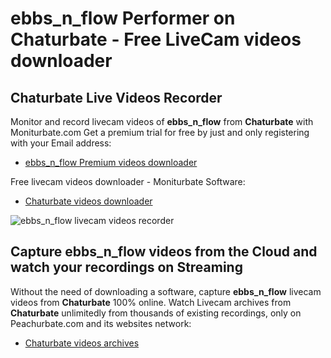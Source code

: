 # ebbs_n_flow Performer on Chaturbate - Free LiveCam videos downloader

## Chaturbate Live Videos Recorder

Monitor and record livecam videos of **ebbs_n_flow** from **Chaturbate** with Moniturbate.com
Get a premium trial for free by just and only registering with your Email address:
* [ebbs_n_flow Premium videos downloader](https://moniturbate.com/request-demo-licence-key.html)

Free livecam videos downloader - Moniturbate Software:
* [Chaturbate videos downloader](https://moniturbate.com/moniturbate-download-software.html)

![ebbs_n_flow livecam videos recorder](https://peachurnet.com/templates/moniturbate-software.png)


## Capture ebbs_n_flow videos from the Cloud and watch your recordings on Streaming

Without the need of downloading a software, capture **ebbs_n_flow** livecam videos from **Chaturbate** 100% online.
Watch Livecam archives from **Chaturbate** unlimitedly from thousands of existing recordings, only on Peachurbate.com and its websites network:
* [Chaturbate videos archives](https://peachurnet.com/)
